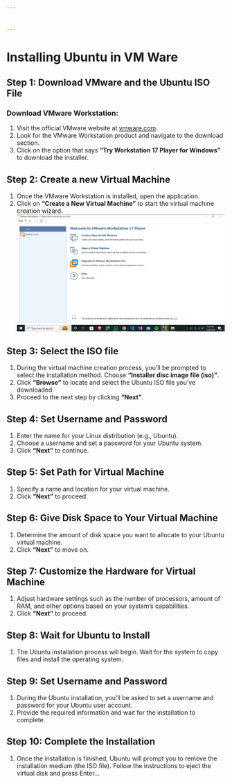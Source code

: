 ```yaml
---


---
```


<h1 id="installing-ubuntu-in-vm-ware">Installing Ubuntu in VM Ware</h1>
<h2 id="step-1-download-vmware-and-the-ubuntu-iso-file">Step 1: Download VMware and the Ubuntu ISO File</h2>
<h3 id="download-vmware-workstation">Download VMware Workstation:</h3>
<ol>
<li>Visit the official VMware website at <a href="https://www.vmware.com/">vmware.com</a>.</li>
<li>Look for the VMware Workstation product and navigate to the download section.</li>
<li>Click on the option that says <strong>“Try Workstation 17 Player for Windows”</strong> to download the installer.</li>
</ol>
<h2 id="step-2-create-a-new-virtual-machine">Step 2: Create a new Virtual Machine</h2>
<ol>
<li>Once the VMware Workstation is installed, open the application.</li>
<li>Click on <strong>“Create a New Virtual Machine”</strong> to start the virtual machine creation wizard.<br>
<img src="Images/1.png" alt="Creating new Virtual Machine"></li>
</ol>
<h2 id="step-3-select-the-iso-file">Step 3: Select the ISO file</h2>
<ol>
<li>During the virtual machine creation process, you’ll be prompted to select the installation method. Choose <strong>“Installer disc image file (iso)”</strong>.</li>
<li>Click <strong>“Browse”</strong> to locate and select the Ubuntu ISO file you’ve downloaded.</li>
<li>Proceed to the next step by clicking <strong>“Next”</strong>.</li>
</ol>
<h2 id="step-4-set-username-and-password">Step 4: Set Username and Password</h2>
<ol>
<li>Enter the name for your Linux distribution (e.g., Ubuntu).</li>
<li>Choose a username and set a password for your Ubuntu system.</li>
<li>Click <strong>“Next”</strong> to continue.</li>
</ol>
<h2 id="step-5-set-path-for-virtual-machine">Step 5: Set Path for Virtual Machine</h2>
<ol>
<li>Specify a name and location for your virtual machine.</li>
<li>Click <strong>“Next”</strong> to proceed.</li>
</ol>
<h2 id="step-6-give-disk-space-to-your-virtual-machine">Step 6: Give Disk Space to Your Virtual Machine</h2>
<ol>
<li>Determine the amount of disk space you want to allocate to your Ubuntu virtual machine.</li>
<li>Click <strong>“Next”</strong> to move on.</li>
</ol>
<h2 id="step-7-customize-the-hardware-for-virtual-machine">Step 7: Customize the Hardware for Virtual Machine</h2>
<ol>
<li>Adjust hardware settings such as the number of processors, amount of RAM, and other options based on your system’s capabilities.</li>
<li>Click <strong>“Next”</strong> to proceed.</li>
</ol>
<h2 id="step-8-wait-for-ubuntu-to-install">Step 8: Wait for Ubuntu to Install</h2>
<ol>
<li>The Ubuntu installation process will begin. Wait for the system to copy files and install the operating system.</li>
</ol>
<h2 id="step-9-set-username-and-password">Step 9: Set Username and Password</h2>
<ol>
<li>During the Ubuntu installation, you’ll be asked to set a username and password for your Ubuntu user account.</li>
<li>Provide the required information and wait for the installation to complete.</li>
</ol>
<h2 id="step-10-complete-the-installation">Step 10: Complete the Installation</h2>
<ol>
<li>Once the installation is finished, Ubuntu will prompt you to remove the installation medium (the ISO file). Follow the instructions to eject the virtual disk and press Enter…</li>
</ol>

